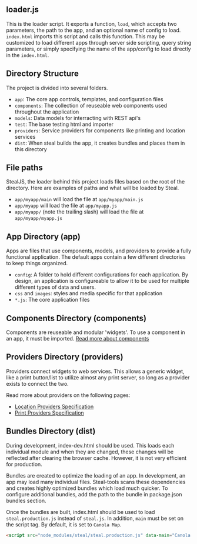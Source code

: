 <!--
@page geocola.start Getting Started
@parent geocola
@link ./components.html Components
@group start.administer Administer
@group start.developing Develop
@group start.configure Configure
-->

## loader.js

This is the loader script. It exports a function, `load`, which accepts two parameters, the path to the app, and an optional name of config to load. `index.html` imports this script and calls this function. This may be customized to load different apps through server side scripting, query string parameters, or simply specifying the name of the app/config to load directly in the `index.html`.

## Directory Structure
The project is divided into several folders.
* `app`: The core app controls, templates, and configuration files
* `components`: The collection of reuseable web components used throughout the application
* `models`: Data models for interracting with REST api's
* `test`: The base testing html and importer
* `providers`: Service providers for components like printing and location services
* `dist`: When steal builds the app, it creates bundles and places them in this directory

## File paths
StealJS, the loader behind this project loads files based on the root of the directory. Here are examples of paths and what will be loaded by Steal.

- `app/myapp/main` will load the file at `app/myapp/main.js`
- `app/myapp` will load the file at `app/myapp.js`
- `app/myapp/` (note the trailing slash) will load the file at `app/myapp/myapp.js`

## App Directory (app)

Apps are files that use components, models, and providers to provide a fully functional application. The default apps contain a few different directories to keep things organized.

 - `config`: A folder to hold different configurations for each application. By design, an application is configureable to allow it to be used for multiple different types of data and users.
 - `css` and `images`: styles and media specific for that application
 - `*.js`: The core application files

## Components Directory (components)

Components are reuseable and modular 'widgets'. To use a component in an app, it must be imported.
[Read more about components](guides.developing.components)

## Providers Directory (providers)

Providers connect widgets to web services. This allows a generic widget, like a print button/list to utilize almost any print server, so long as a provider exists to connect the two.

Read more about providers on the following pages:
- [Location Providers Specification]( providers.locationProvider)
- [Print Providers Specification](providers.printProvider)

## Bundles Directory (dist)

During development, index-dev.html should be used. This loads each individual module and when they are changed, these changes will be reflected after clearing the browser cache. However, it is not very efficient for production.

Bundles are created to optimize the loading of an app. In development, an app may load many individual files. Steal-tools scans these dependencies and creates highly optimized bundles which load much quicker. To configure additional bundles, add the path to the bundle in package.json bundles section.

Once the bundles are built, index.html should be used to load `steal.production.js` instead of `steal.js`. In addition, `main` must be set on the script tag. By default, it is set to `Canola Map`.

```html
<script src="node_modules/steal/steal.production.js" data-main="Canola Map"></script>
```
